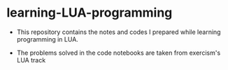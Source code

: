 # learning-LUA-programming
- This repository contains the notes and codes I prepared while learning programming in LUA.

- The problems solved in the code notebooks are taken from exercism's LUA track
